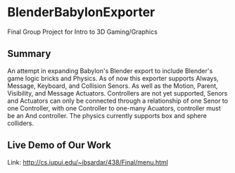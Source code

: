 # BlenderBabylonExporter
Final Group Project for Intro to 3D Gaming/Graphics

## Summary
An attempt in expanding Babylon's Blender export to include Blender's game logic bricks and Physics.
As of now this exporter supports Always, Message, Keyboard, and Collision Senors.
As well as the Motion, Parent, Visibility, and Message Actuators.
Controllers are not yet supported, Senors and Actuators can only be connected through a relationship of one Senor to one Controller, with one Controller to one-many Acuators, controller must be an And controller.
The physics currently supports box and sphere colliders.

## Live Demo of Our Work
Link: http://cs.iupui.edu/~ibsardar/438/Final/menu.html
